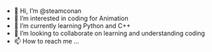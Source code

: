 - 👋 Hi, I’m @steamconan
- 👀 I’m interested in coding for Animation
- 🌱 I’m currently learning Python and C++
- 💞️ I’m looking to collaborate on learning and understanding coding
- 📫 How to reach me ...

<!---
steamconan/steamconan is a ✨ special ✨ repository because its `README.md` (this file) appears on your GitHub profile.
You can click the Preview link to take a look at your changes.
--->

